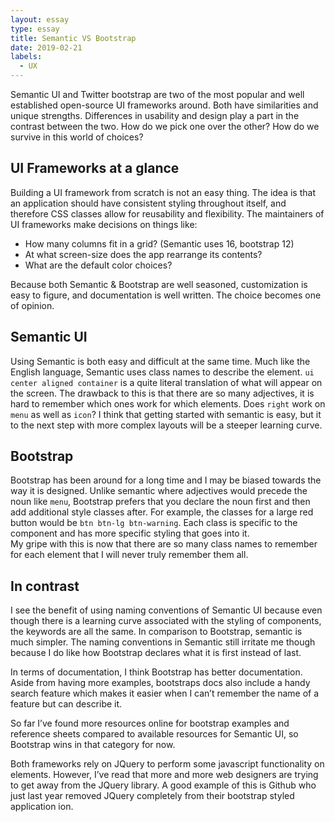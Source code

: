 ```yaml
---
layout: essay
type: essay
title: Semantic VS Bootstrap
date: 2019-02-21
labels:
  - UX
---
```


Semantic UI and Twitter bootstrap are two of the most popular and well established open-source UI frameworks around.  Both have similarities and unique strengths.  Differences in usability and design play a part in the contrast between the two. How do we pick one over the other? How do we survive in this world of choices?

## UI Frameworks at a glance
Building a UI framework from scratch is not an easy thing. The idea is that an application should have consistent styling throughout itself, and therefore CSS classes allow for reusability and flexibility.  The maintainers of UI frameworks make decisions on things like:
* How many columns fit in a grid?  (Semantic uses 16, bootstrap 12)
* At what screen-size does the app rearrange its contents?
* What are the default color choices?

Because both Semantic & Bootstrap are well seasoned, customization is easy to figure, and documentation is well written. The choice  becomes one of opinion. 

## Semantic UI
Using Semantic  is both easy and difficult at the same time.  Much like the English language, Semantic uses class names to describe the element. 
`ui center aligned container`  is a quite literal translation of what will appear on the screen.  The drawback to this is that there are so many adjectives, it is hard to remember which ones work for which elements. Does `right` work on `menu`  as well as  `icon`?  I think that getting started with semantic is easy, but it to the next step with more complex layouts will be a steeper learning curve. 

## Bootstrap
Bootstrap has been around for a long time and I may be biased towards the way it is designed. Unlike semantic where adjectives would precede the noun like `menu`, Bootstrap prefers that you declare the noun first and then add additional style classes after.   For example,  the classes for a large red button would be `btn btn-lg btn-warning`.  Each class is specific to the component and has more specific styling that goes into it.  
My gripe with this is now that there are so many class names to remember for each element that I will never truly remember them all.  

## In contrast
I see the benefit of using naming conventions of Semantic UI because even though there is a learning curve associated with the styling of components,  the keywords are all the same. In comparison to Bootstrap, semantic is much simpler. The naming conventions in Semantic still irritate me though because I do like how Bootstrap declares what it is first instead of last. 

In terms of documentation, I think Bootstrap has better documentation.  Aside from having more examples, bootstraps docs also include a handy search feature which makes it easier when I can’t remember the name of a feature but can describe it. 

So far I’ve found more resources online for bootstrap examples and reference sheets compared to available resources for Semantic UI, so Bootstrap wins in that category for now. 

Both frameworks rely on JQuery to perform some javascript functionality on elements.  However, I’ve read that more and more web designers are trying to get away from the JQuery library.  A good example of this is Github who just last year removed JQuery completely from their bootstrap styled application ion. 
